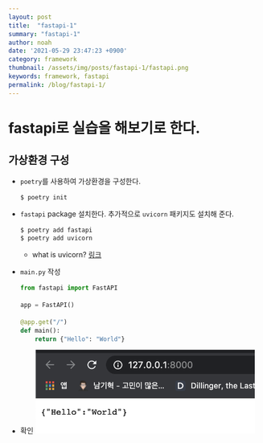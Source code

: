 ```yaml
---
layout: post
title:  "fastapi-1"
summary: "fastapi-1"
author: noah
date: '2021-05-29 23:47:23 +0900'
category: framework
thumbnail: /assets/img/posts/fastapi-1/fastapi.png
keywords: framework, fastapi
permalink: /blog/fastapi-1/
---
```


# fastapi로 실습을 해보기로 한다.

## 가상환경 구성

- `poetry`를 사용하여 가상환경을 구성한다.

    ```bash
    $ poetry init
    ```

- `fastapi` package 설치한다. 추가적으로 `uvicorn` 패키지도 설치해 준다.

    ```bash
    $ poetry add fastapi
    $ poetry add uvicorn
    ```

    - what is uvicorn? [링크](https://noahnam.github.io/blog/uvicorn/#/)<br>

- `main.py` 작성

    ```python
    from fastapi import FastAPI

    app = FastAPI()

    @app.get("/")
    def main():
        return {"Hello": "World"}
    ```

- 확인
    <img src="/../../assets/img/posts/fastapi-1/1.png" style="zoom:65%;" />